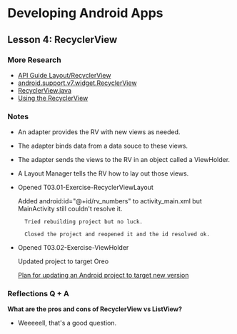 # Developing Android Apps

## Lesson 4: RecyclerView

### More Research

* [API Guide Layout/RecyclerView](https://developer.android.com/guide/topics/ui/layout/recyclerview.html)
* [android.support.v7.widget.RecyclerView](https://developer.android.com/reference/android/support/v7/widget/RecyclerView.html)
* [RecyclerView.java](https://android.googlesource.com/platform/frameworks/support/+/refs/heads/master/v7/recyclerview/src/android/support/v7/widget/RecyclerView.java)
* [Using the RecyclerView](https://guides.codepath.com/android/using-the-recyclerview)

### Notes

* An adapter provides the RV with new views as needed.
* The adapter binds data from a data souce to these views.
* The adapter sends the views to the RV in an object called a ViewHolder.
* A Layout Manager tells the RV how to lay out those views.
* Opened T03.01-Exercise-RecyclerViewLayout

	Added android:id="@+id/rv_numbers" to activity_main.xml but MainActivity still couldn't resolve it.
	
		Tried rebuilding project but no luck.
		
		Closed the project and reopened it and the id resolved ok.


* Opened T03.02-Exercise-ViewHolder

	Updated project to target Oreo
	
	[Plan for updating an Android project to target new version](AndroidProjectUpgrade.txt)


### Reflections Q + A

**What are the pros and cons of RecyclerView vs ListView?**

* Weeeeell, that's a good question.